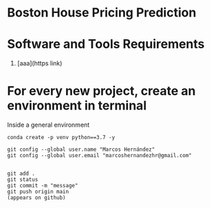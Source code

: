 # Boston House Pricing Prediction

# Software and Tools Requirements

1. [aaa](https link)


# For every new project, create an environment in terminal
Inside a general environment
```
conda create -p venv python==3.7 -y

git config --global user.name "Marcos Hernández"
git config --global user.email "marcoshernandezhr@gmail.com"


git add .
git status
git commit -m "message"
git push origin main
(appears on github)
```